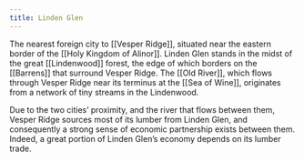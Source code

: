 ```yaml
---
title: Linden Glen
---
```


The nearest foreign city to [[Vesper Ridge]], situated near the eastern border of the [[Holy Kingdom of Alinor]]. Linden Glen stands in the midst of the great [[Lindenwood]] forest, the edge of which borders on the [[Barrens]] that surround Vesper Ridge. The [[Old River]], which flows through Vesper Ridge near its terminus at the [[Sea of Wine]], originates from a network of tiny streams in the Lindenwood.

Due to the two cities’ proximity, and the river that flows between them, Vesper Ridge sources most of its lumber from Linden Glen, and consequently a strong sense of economic partnership exists between them. Indeed, a great portion of Linden Glen’s economy depends on its lumber trade.